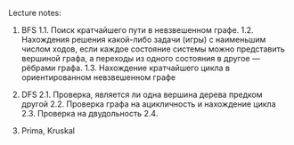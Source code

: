 
Lecture notes:
1. BFS
    1.1. Поиск кратчайшего пути в невзвешенном графе.
    1.2. Нахождения решения какой-либо задачи (игры) с наименьшим числом ходов, если каждое состояние системы можно представить вершиной графа, а переходы из одного состояния в другое — рёбрами графа.
    1.3. Нахождение кратчайшего цикла в ориентированном невзвешенном графе

2. DFS
    2.1. Проверка, является ли одна вершина дерева предком другой
    2.2. Проверка графа на ацикличность и нахождение цикла
    2.3. Проверка на двудольность 
    2.4. 
3. Prima, Kruskal

